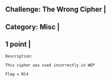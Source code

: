 Challenge: The Wrong Cipher |
----------------------------------------
Category: Misc |
----------------------------------------
1 point |
----------------------------------------


```
Description:

This cipher was used incorrectly in WEP
```
```
Flag = RC4
```
